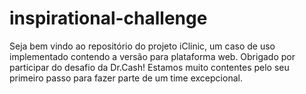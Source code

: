 # inspirational-challenge
Seja bem vindo ao repositório do projeto iClinic, um caso de uso implementado contendo a versão para plataforma web. Obrigado por participar do desafio da Dr.Cash! Estamos muito contentes pelo seu primeiro passo para fazer parte de um time excepcional.
